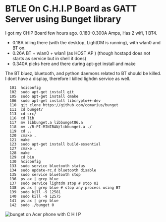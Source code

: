 
# BTLE On C.H.I.P Board as GATT Server using Bunget library 


I got my CHIP Board few hours ago.  0.180-0.300A Amps, Has 2 wifi, 1 BT4.
  - 0.18A idling there (with the desktop, LightDM is running), with wlan0 and BT on. 
  - 0.26A BT + wlan0 + wlan1 (as HOST AP ) (though hostapd does not starts as service but in shell it does) 
  - 0.340A picks here and there during apt-get install and make 

The BT bluez, bluetooth, and  python daemons related to BT should be killed. 
I dont have a display, therefore I killed lighdm service as well. 


```
  101  hciconfig
  102  sudo apt-get install git
  105  sudo apt-get install cmake
  106  sudo apt-get install libcrypto++-dev
  110  git clone https://github.com/comarius/bunget
  111  cd bunget/
  113  cd src/
  116  cd lib
  117  mv libbunget.a libbunget86.a
  118  mv ./R-PI-MINIBAN/libbunget.a ./
  119  cd ..
  120  cmake .
  121  make
  123  sudo apt-get install build-essential
  127  cmake .
  128  make
  129  cd bin
  130  hciconfig
  133  sudo service bluetooth status
  134  sudo update-rc.d bluetooth disable
  135  sudo service bluetooth stop
  136  ps ax | grep blue
  137  sudo service lightdm stop # stop UI
  138  ps ax | grep blue # stop any process using BT
  139  sudo kill -9 12581
  140  sudo kill -9 12575
  141  ps ax | grep blue
  142  sudo ./bunget 0
  ```
  
  
  ![bunget on Acer phone with C H I P](http://209.177.145.195/share/chip.jpg "bunget-lib")
  
  
  
